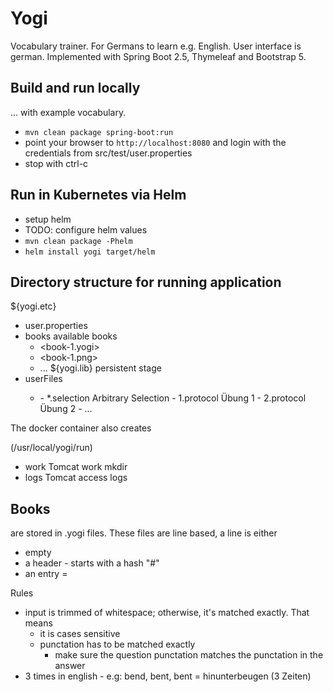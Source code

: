 # Yogi

Vocabulary trainer. For Germans to learn e.g. English. User interface is german.
Implemented with Spring Boot 2.5, Thymeleaf and Bootstrap 5.

## Build and run locally

... with example vocabulary.

* `mvn clean package spring-boot:run`
* point your browser to `http://localhost:8080` and login with the credentials from src/test/user.properties
* stop with ctrl-c

## Run in Kubernetes via Helm

* setup helm
* TODO: configure helm values
* `mvn clean package -Phelm`
* `helm install yogi target/helm`


## Directory structure for running application

${yogi.etc}
  - user.properties
  - books                   available books
     - <book-1.yogi>
     - <book-1.png>
     - ...
${yogi.lib}                 persistent stage
  - <user>                  userFiles
    - <book>
      - *.selection         Arbitrary Selection
      - 1.protocol          Übung 1
      - 2.protocol          Übung 2
      - ...

The docker container also creates

<cwd>       (/usr/local/yogi/run)
  - work    Tomcat work mkdir
  - logs    Tomcat access logs


## Books

are stored in <name>.yogi files. These files are line based, a line is either
* empty
* a header - starts with a hash "#"
* an entry <left>=<right>

Rules
* input is trimmed of whitespace; otherwise, it's matched exactly. That means
  * it is cases sensitive
  * punctation has to be matched exactly
    * make sure the question punctation matches the punctation in the answer
* 3 times in english - e.g:
   bend, bent, bent = hinunterbeugen (3 Zeiten)


